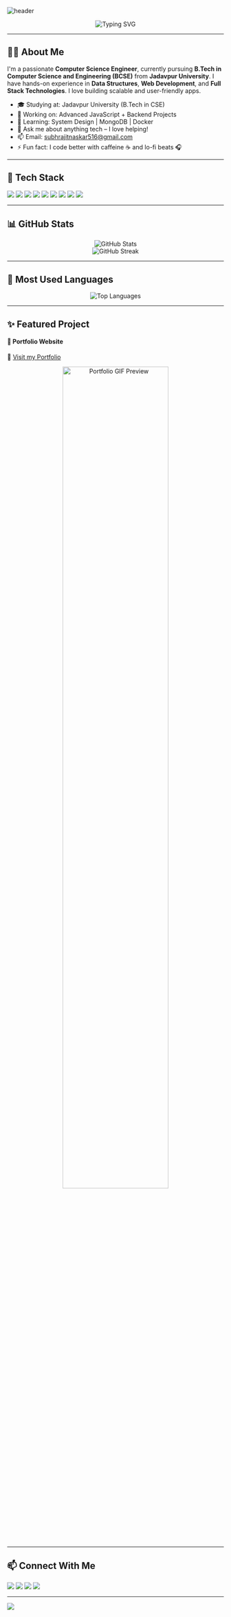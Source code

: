 <!-- Header Banner -->
<img src="https://capsule-render.vercel.app/api?type=waving&color=0:00c6ff,100:0072ff&height=200&section=header&text=Hi%20there!%20I'm%20Subhrajit%20👨‍💻&fontSize=40&fontColor=ffffff&animation=fadeIn" alt="header"/>

<!-- Typing Animation (Skills Loop) -->
<p align="center">
  <img src="https://readme-typing-svg.demolab.com?font=Fira+Code&duration=3000&pause=1000&color=0072FF&center=true&vCenter=true&multiline=true&width=600&height=80&lines=Computer+Science+Engineer;Full+Stack+Web+Developer;DSA+Problem+Solver;Java+%7C+JavaScript+%7C+Python;React+%7C+Node.js+%7C+AngularJS;HTML+%7C+CSS+%7C+MongoDB+%7C+Git" alt="Typing SVG" />
</p>

---

<!-- About Me -->
<h2>👨‍💻 About Me</h2>

I'm a passionate **Computer Science Engineer**, currently pursuing **B.Tech in Computer Science and Engineering (BCSE)** from **Jadavpur University**. I have hands-on experience in **Data Structures**, **Web Development**, and **Full Stack Technologies**. I love building scalable and user-friendly apps.

- 🎓 Studying at: Jadavpur University (B.Tech in CSE)  
- 🔭 Working on: Advanced JavaScript + Backend Projects  
- 🌱 Learning: System Design | MongoDB | Docker  
- 💬 Ask me about anything tech – I love helping!  
- 📫 Email: [subhrajitnaskar516@gmail.com](mailto:subhrajitnaskar516@gmail.com)  
- ⚡ Fun fact: I code better with caffeine ☕ and lo-fi beats 🎧  

---

<!-- Tech Stack -->
<h2>🚀 Tech Stack</h2>

<p align="left">
  <img src="https://img.shields.io/badge/Java-ED8B00?style=for-the-badge&logo=java&logoColor=white"/>
  <img src="https://img.shields.io/badge/Python-3670A0?style=for-the-badge&logo=python&logoColor=ffdd54"/>
  <img src="https://img.shields.io/badge/JavaScript-F7DF1E?style=for-the-badge&logo=javascript&logoColor=black"/>
  <img src="https://img.shields.io/badge/Node.js-339933?style=for-the-badge&logo=nodedotjs&logoColor=white"/>
  <img src="https://img.shields.io/badge/React-20232A?style=for-the-badge&logo=react&logoColor=61DAFB"/>
  <img src="https://img.shields.io/badge/Angular-DD0031?style=for-the-badge&logo=angular&logoColor=white"/>
  <img src="https://img.shields.io/badge/HTML5-E34F26?style=for-the-badge&logo=html5&logoColor=white"/>
  <img src="https://img.shields.io/badge/CSS3-1572B6?style=for-the-badge&logo=css3&logoColor=white"/>
  <img src="https://img.shields.io/badge/Git-F05032?style=for-the-badge&logo=git&logoColor=white"/>
</p>

---

<!-- GitHub Stats -->
<h2>📊 GitHub Stats</h2>

<p align="center">
  <img src="https://github-readme-stats.vercel.app/api?username=subhrajitnaskar&show_icons=true&theme=radical" alt="GitHub Stats"/>
  <br/>
  <img src="https://github-readme-streak-stats.herokuapp.com/?user=subhrajitnaskar&theme=radical" alt="GitHub Streak"/>
</p>

---

<!-- Top Languages -->
<h2>📌 Most Used Languages</h2>

<p align="center">
  <img src="https://github-readme-stats.vercel.app/api/top-langs/?username=subhrajitnaskar&layout=compact&theme=radical" alt="Top Languages"/>
</p>

---

<!-- Project Showcase -->
<h2>✨ Featured Project</h2>

<h4>📁 Portfolio Website</h4>
<p>🔗 <a href="https://subhrajitnaskar.github.io/portfolio_me/" target="_blank">Visit my Portfolio</a></p>

<p align="center">
  <img src="https://user-images.githubusercontent.com/67447840/205449807-ffce3a47-efb3-4b5b-9b49-474e14ae85d8.gif" width="70%" alt="Portfolio GIF Preview"/>
</p>

---

<!-- Contact Section -->
<h2>📫 Connect With Me</h2>

<p align="left">
  <a href="mailto:subhrajitnaskar516@gmail.com"><img src="https://img.shields.io/badge/Gmail-D14836?style=for-the-badge&logo=gmail&logoColor=white"/></a>
  <a href="https://www.linkedin.com/in/subhrajit-naskar-b67b68320"><img src="https://img.shields.io/badge/LinkedIn-blue?style=for-the-badge&logo=linkedin&logoColor=white"/></a>
  <a href="https://www.instagram.com/subhrajit_naskar_20"><img src="https://img.shields.io/badge/Instagram-E4405F?style=for-the-badge&logo=instagram&logoColor=white"/></a>
  <a href="https://subhrajitnaskar.github.io/portfolio_me/"><img src="https://img.shields.io/badge/Portfolio-000000?style=for-the-badge&logo=vercel&logoColor=white"/></a>
</p>

---

<!-- Footer -->
<img src="https://capsule-render.vercel.app/api?type=waving&color=0:0072ff,100:00c6ff&height=150&section=footer"/>
